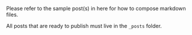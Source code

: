 Please refer to the sample post(s) in here for how to compose markdown files.

All posts that are ready to publish must live in the `_posts` folder.
